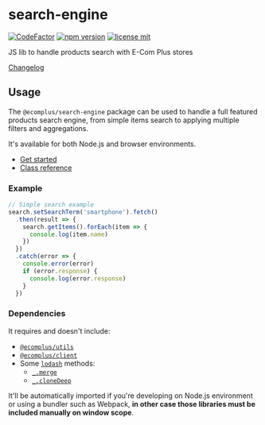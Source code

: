 # search-engine

[![CodeFactor](https://www.codefactor.io/repository/github/ecomclub/search-engine/badge)](https://www.codefactor.io/repository/github/ecomclub/search-engine)
[![npm version](https://img.shields.io/npm/v/@ecomplus/search-engine.svg)](https://www.npmjs.org/@ecomplus/search-engine)
[![license mit](https://img.shields.io/badge/License-MIT-yellow.svg)](https://opensource.org/licenses/MIT)

JS lib to handle products search with E-Com Plus stores

[Changelog](https://github.com/ecomclub/search-engine/blob/master/CHANGELOG.md)

## Usage

The `@ecomplus/search-engine` package can be used to handle
a full featured products search engine, from simple items
search to applying multiple filters and aggregations.

It's available for both Node.js and browser environments.

- [Get started](https://developers.e-com.plus/search-engine/module-@ecomplus_search-engine.html)
- [Class reference](https://developers.e-com.plus/search-engine/EcomSearch.html)

### Example

```js
// Simple search example
search.setSearchTerm('smartphone').fetch()
  .then(result => {
    search.getItems().forEach(item => {
      console.log(item.name)
    })
  })
  .catch(error => {
    console.error(error)
    if (error.response) {
      console.log(error.response)
    }
  })
```

### Dependencies

It requires and doesn't include:
- [`@ecomplus/utils`](https://github.com/ecomclub/ecomplus-utils)
- [`@ecomplus/client`](https://github.com/ecomclub/ecomplus-client)
- Some [`lodash`](https://lodash.com/) methods:
  + [`_.merge`](https://lodash.com/docs/4.17.15#merge)
  + [`_.cloneDeep`](https://lodash.com/docs/4.17.15#cloneDeep)

It'll be automatically imported if you're developing on Node.js
environment or using a bundler such as Webpack,
**in other case those libraries must be included manually on
window scope**.
